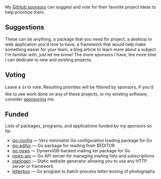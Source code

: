 
My [GitHub sponsors](https://github.com/sponsors/tj) can suggest and vote for their favorite project ideas to help prioritize them.

## Suggestions

These can be anything, a package that you need for project, a desktop or web application you'd love to have, a framework that would help make something easier for your team, a blog article to learn more about a subject I'm familiar with, just let me know! The more sponsors I have, the more time I can dedicate to new and existing projects.

## Voting

Leave a :thumbsup: to vote. Resulting priorities will be filtered by sponsors, if you'd like to see work done on any of these projects, or my existing software, consider [sponsoring](https://github.com/sponsors/tj) me.

## Funded

Lists of packages, programs, and applications funded by my sponsors so far.

- [go-config](https://github.com/tj/go-config) — Very minimalist Go configuration loading package for Go
- [go-editor](https://github.com/tj/go-editor) — Go package for reading from $EDITOR
- [go-news](https://github.com/tj/go-news) — DynamoDB-backed mailing list package for Go
- [news-api](https://github.com/tj/news-api) — Go API server for managing mailing lists and subscriptions
- [staticgen](https://github.com/tj/staticgen) — Static website generator allowing you to use any HTTP server or framework
- [letterbox](https://github.com/tj/letterbox) — Go program to batch-process letter-boxing of photographs